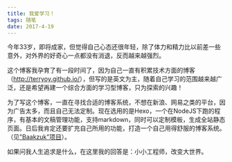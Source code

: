```yaml
---
title: 我爱学习！
tags: 随笔
date: 2017-4-19
---
```


今年33岁，即将成家，但觉得自己心态还很年轻，除了体力和精力比以前差一些意外，对外界的好奇心一点都没有消退，反而越来越强烈。

这个博客我孕育了有一段时间了，因为自己一直有积累技术方面的博客（<http://terryoy.github.io/>），但写的是英文为主，随着自己学习的范围越来越广泛，还是希望再建一个综合方面的学习型博客，只为探索的兴趣！

为了写这个博客，一直在寻找合适的博客系统，不想在新浪、网易之类的平台，因为广告太多，而且自己无法定制。现在选用的是Hexo，一个在NodeJS下跑的程序，有基本的文稿管理功能，支持markdown，同时可以定制模板，生成全站静态页面。日后我肯定还要扩充自己所用的功能，打造一个自己用得舒服的博客系统。（见["Baakzuk"项目](https://terryoy.github.io/baakzuk)）。

如果问我人生追求是什么，在这里我的回答是：小小工程师，改变大世界。
